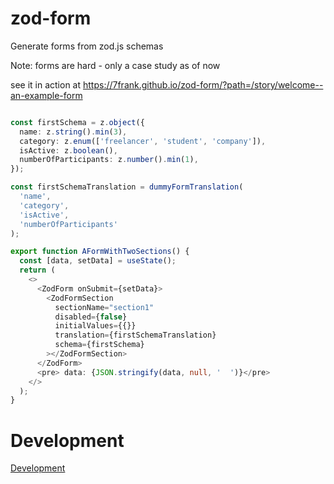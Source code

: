 # zod-form

Generate forms from zod.js schemas

Note: forms are hard - only a case study as of now

see it in action at https://7frank.github.io/zod-form/?path=/story/welcome--an-example-form

```typescript

const firstSchema = z.object({
  name: z.string().min(3),
  category: z.enum(['freelancer', 'student', 'company']),
  isActive: z.boolean(),
  numberOfParticipants: z.number().min(1),
});

const firstSchemaTranslation = dummyFormTranslation(
  'name',
  'category',
  'isActive',
  'numberOfParticipants'
);

export function AFormWithTwoSections() {
  const [data, setData] = useState();
  return (
    <>
      <ZodForm onSubmit={setData}>
        <ZodFormSection
          sectionName="section1"
          disabled={false}
          initialValues={{}}
          translation={firstSchemaTranslation}
          schema={firstSchema}
        ></ZodFormSection>
      </ZodForm>
      <pre> data: {JSON.stringify(data, null, '  ')}</pre>
    </>
  );
}
```



# Development

[Development](./Development.md)
